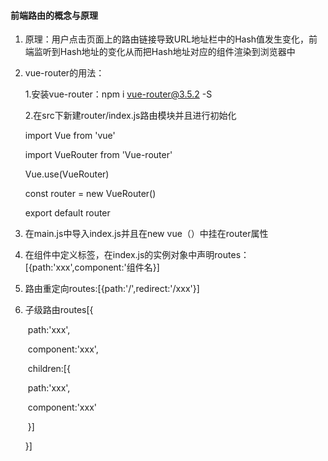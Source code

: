 #### 前端路由的概念与原理

1. 原理：用户点击页面上的路由链接导致URL地址栏中的Hash值发生变化，前端监听到Hash地址的变化从而把Hash地址对应的组件渲染到浏览器中

2. vue-router的用法：

   1.安装vue-router：npm i vue-router@3.5.2 -S

   2.在src下新建router/index.js路由模块并且进行初始化

   import Vue from 'vue'

   import VueRouter from 'Vue-router'

   Vue.use(VueRouter)

   const router = new VueRouter()

   export default router

3. 在main.js中导入index.js并且在new vue（）中挂在router属性

4. 在组件中定义<router-view>标签，在index.js的实例对象中声明routes：[{path:'xxx',component:'组件名}]

5. 路由重定向routes:[{path:'/',redirect:'/xxx'}]

6. 子级路由routes[{

   ​	path:'xxx',

   ​	component:'xxx',

   ​	children:[{

   ​		path:'xxx',

   ​		component:'xxx'

   ​		}]

   }]